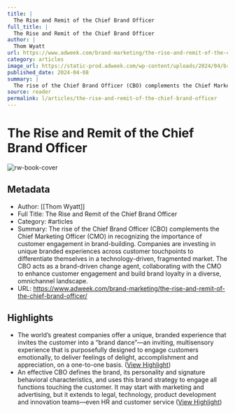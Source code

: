 ```yaml
---
title: |
  The Rise and Remit of the Chief Brand Officer
full_title: |
  The Rise and Remit of the Chief Brand Officer
author: |
  Thom Wyatt
url: https://www.adweek.com/brand-marketing/the-rise-and-remit-of-the-chief-brand-officer/
category: articles
image_url: https://static-prod.adweek.com/wp-content/uploads/2024/04/brand-extend-beyond-marketing-2024-640x360.jpg
published_date: 2024-04-08
summary: |
  The rise of the Chief Brand Officer (CBO) complements the Chief Marketing Officer (CMO) in recognizing the importance of customer engagement in brand-building. Companies are investing in unique branded experiences across customer touchpoints to differentiate themselves in a technology-driven, fragmented market. The CBO acts as a brand-driven change agent, collaborating with the CMO to enhance customer engagement and build brand loyalty in a diverse, omnichannel landscape.
source: reader
permalink: l/articles/the-rise-and-remit-of-the-chief-brand-officer
---
```

# The Rise and Remit of the Chief Brand Officer

![rw-book-cover](https://static-prod.adweek.com/wp-content/uploads/2024/04/brand-extend-beyond-marketing-2024-640x360.jpg)

## Metadata
- Author: [[Thom Wyatt]]
- Full Title: The Rise and Remit of the Chief Brand Officer
- Category: #articles
- Summary: The rise of the Chief Brand Officer (CBO) complements the Chief Marketing Officer (CMO) in recognizing the importance of customer engagement in brand-building. Companies are investing in unique branded experiences across customer touchpoints to differentiate themselves in a technology-driven, fragmented market. The CBO acts as a brand-driven change agent, collaborating with the CMO to enhance customer engagement and build brand loyalty in a diverse, omnichannel landscape.
- URL: https://www.adweek.com/brand-marketing/the-rise-and-remit-of-the-chief-brand-officer/

## Highlights
- The world’s greatest companies offer a unique, branded experience that invites the customer into a “brand dance”—an inviting, multisensory experience that is purposefully designed to engage customers emotionally, to deliver feelings of delight, accomplishment and appreciation, on a one-to-one basis. ([View Highlight](https://read.readwise.io/read/01hvb7wsc1satqz21pmt2jn6ae))
- An effective CBO defines the brand, its personality and signature behavioral characteristics, and uses this brand strategy to engage all functions touching the customer. It may start with marketing and advertising, but it extends to legal, technology, product development and innovation teams—even HR and customer service ([View Highlight](https://read.readwise.io/read/01hvb7xve85d02c4dwr223awdf))


